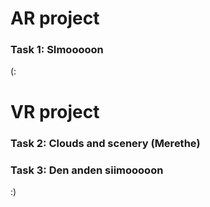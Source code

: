# AR project
### Task 1: SImooooon
(:

# VR project
### Task 2: Clouds and scenery (Merethe)





### Task 3: Den anden siimooooon
:)
